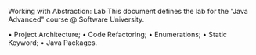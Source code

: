Working with Abstraction: Lab
This document defines the lab for the "Java Advanced" course @ Software University.

• Project Architecture;
• Code Refactoring;
• Enumerations;
• Static Keyword;
• Java Packages.
